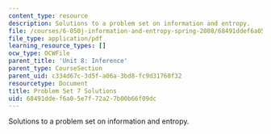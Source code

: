 ```yaml
---
content_type: resource
description: Solutions to a problem set on information and entropy.
file: /courses/6-050j-information-and-entropy-spring-2008/68491ddef6a05e7f72a27b00b66f09dc_MIT6_050JS08_ps_07_sol.pdf
file_type: application/pdf
learning_resource_types: []
ocw_type: OCWFile
parent_title: 'Unit 8: Inference'
parent_type: CourseSection
parent_uid: c334d67c-3d5f-a06a-3bd8-fc9d31760f32
resourcetype: Document
title: Problem Set 7 Solutions
uid: 68491dde-f6a0-5e7f-72a2-7b00b66f09dc
---
```

Solutions to a problem set on information and entropy.

